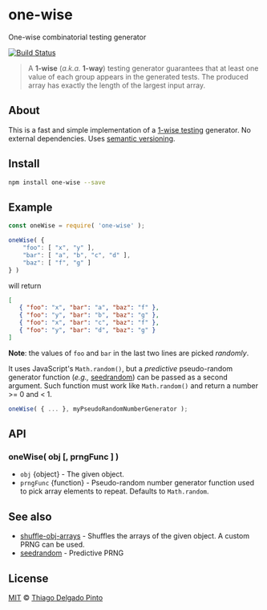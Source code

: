 # one-wise

One-wise combinatorial testing generator

[![Build Status](https://travis-ci.org/thiagodp/one-wise.svg?branch=master)](https://travis-ci.org/thiagodp/one-wise)

> A **1-wise** (*a.k.a.* **1-way**) testing generator guarantees that at least one value of each group appears in the generated tests. The produced array has exactly the length of the largest input array.

## About

This is a fast and simple implementation of a [1-wise testing](https://en.wikipedia.org/wiki/All-pairs_testing) generator. No external dependencies. Uses [semantic versioning](https://semver.org/).

## Install

```bash
npm install one-wise --save
```

## Example


```javascript
const oneWise = require( 'one-wise' );

oneWise( {
    "foo": [ "x", "y" ],
    "bar": [ "a", "b", "c", "d" ],
    "baz": [ "f", "g" ]
} )
```
will return
```json
[
   { "foo": "x", "bar": "a", "baz": "f" },
   { "foo": "y", "bar": "b", "baz": "g" },
   { "foo": "x", "bar": "c", "baz": "f" },
   { "foo": "y", "bar": "d", "baz": "g" }
]
```
**Note**: the values of `foo` and `bar` in the last two lines are picked *randomly*.

It uses JavaScript's `Math.random()`, but a *predictive* pseudo-random generator function (*e.g.,* [seedrandom](https://github.com/davidbau/seedrandom)) can be passed as a second argument. Such function must work like `Math.random()` and return a number >= 0 and < 1.
```javascript
oneWise( { ... }, myPseudoRandomNumberGenerator );
```

## API

### oneWise( obj [, prngFunc ] )

- `obj` {object} - The given object.
- `prngFunc` {function} - Pseudo-random number generator function used to pick array elements to repeat. Defaults to `Math.random`.

## See also

- [shuffle-obj-arrays](https://github.com/thiagodp/shuffle-obj-arrays) - Shuffles the arrays of the given object. A custom PRNG can be used.
- [seedrandom](https://github.com/davidbau/seedrandom) - Predictive PRNG

## License

[MIT](LICENSE) © [Thiago Delgado Pinto](https://github.com/thiagodp)
